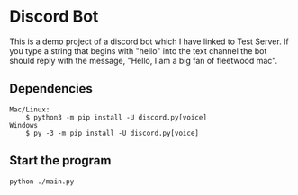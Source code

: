 # Discord Bot
This is a demo project of a discord bot which I have linked to Test Server. If you type a string that begins with "hello" into the text channel the bot should reply with the message, "Hello, I am a big fan of fleetwood mac".

## Dependencies
```
Mac/Linux:
    $ python3 -m pip install -U discord.py[voice]
Windows
    $ py -3 -m pip install -U discord.py[voice]
```

## Start the program

```
python ./main.py
```